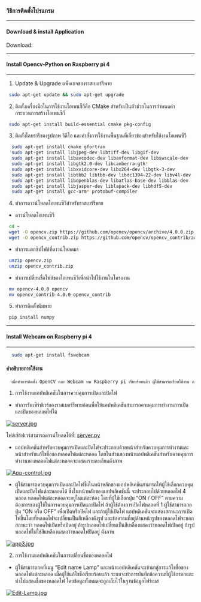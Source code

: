 ### วิธีการติดตั้งโปรแกรม
----------
#### Download & install Application
Download:

----------
#### Install Opencv-Python on Raspberry pi 4 
----------
1. Update & Upgrade แพ็คเกจของราสเบอร์รีพาย
 ```bash
  sudo apt-get update && sudo apt-get upgrade
 ```
2.	ติดตั้งเครื่องมือในการใช้งานโอเพนซีวีคือ CMake สำหรับเป็นตัวช่วยในการกำหนดค่ากระบวนการสร้างโอเพนซีวี
 ```bash
  sudo apt-get install build-essential cmake pkg-config
 ```
3. ติดตั้งไลบรารีของรูปภาพ วิดีโอ และคำสั่งการใช้งานพื้นฐานที่เกี่ยวข้องสำหรับใช้งานโอเพนซีวี
```bash
  sudo apt-get install cmake gfortran
  sudo apt-get install libjpeg-dev libtiff-dev libgif-dev
  sudo apt-get install libavcodec-dev libavformat-dev libswscale-dev
  sudo apt-get install libgtk2.0-dev libcanberra-gtk*
  sudo apt-get install libxvidcore-dev libx264-dev libgtk-3-dev
  sudo apt-get install libtbb2 libtbb-dev libdc1394–22-dev libv4l-dev
  sudo apt-get install libopenblas-dev libatlas-base-dev libblas-dev
  sudo apt-get install libjasper-dev liblapack-dev libhdf5-dev
  sudo apt-get install gcc-arm* protobuf-compiler
 ```
4. ทำการดาวน์โหลดโอเพนซีวีสำหรับราสเบร์รีพาย
- ดาวน์โหลดโอเพนซีวี
 ```bash
  cd ~
  wget -O opencv.zip https://github.com/opencv/opencv/archive/4.0.0.zip
  wget -O opencv_contrib.zip https://github.com/opencv/opencv_contrib/archive/4.0.0.zip
 ```
- ทำการแตกซิปไฟล์ที่ดาวน์โหลดมา
 ```bash
  unzip opencv.zip
  unzip opencv_contrib.zip
 ```
- ทำการเปลี่ยนชื่อไฟล์ของโอเพนซีวีเพื่อนำไปใช้งานในโครงงาน
 ```bash
  mv opencv-4.0.0 opencv
  mv opencv_contrib-4.0.0 opencv_contrib
 ```
5. ทำการติดตั้งนัมพาย
 ```bash
  pip install numpy
 ```
----------
#### Install Webcam on Raspberry pi 4 
----------
```bash
  sudo apt-get install fswebcam
 ```
#### คำอธิบายการใช้งาน
```bash
  เมื่อทำการติดตั้ง OpenCV และ Webcam บน Raspberry pi เรียบร้อยแล้ว ผู้ใช้สามารถเรียกใช้งาน การทำงานของกล้องเว็บแคมในการตรวจจับใบหน้าเพื่อสร้างระบบเตือนภัยอัตโนมัติและการทำงานของกล้องเว็บแคมในการตรวจจับมือเพื่อสร้างระบบควบคุมเครื่องใช้ไฟฟ้าอัตโนมัติ
 ```
 1. การใช้งานแอปพลิเคชันในการควบคุมการเปิดและปิดไฟ

- ทำการรันเซิร์ฟเวร์ของราสเบอร์รีพายก่อนพื่อให้แอปพลิเคชันสามารถควบคุมการทำงานการเปิดและปิดของหลอดไฟได้

[![server.jpg](https://i.postimg.cc/V6FqMSj1/server.jpg)](https://postimg.cc/LYngF8C0)

ไฟล์เซิร์ฟเวร์สามารถดาวน์โหลดได้ที่: [server.py]()

- แอปพลิเคชันสำหรับควบคุมการเปิดและปิดไฟจะประกอบด้วยหน้าสำหรับควบคุมการทำงานและหน้าสำหรับแก้ไขชื่อของหลอดไฟแต่ละหลอด โดยในส่วนของหน้าแอปพลิเคชันสำหรับควบคุมการทำงานของหลอดไฟแต่ละหลอดจะแสดงรายละเอียดดังภาพ

[![App-control.jpg](https://i.postimg.cc/13prPYff/App-control.jpg)](https://postimg.cc/xX1z35G2)

- ผู้ใช้สามารถควบคุมการเปิดและปิดไฟซึ่งในหน้าหลักของแอปพลิเคชันสามารถให้ผู้ใช้เลือกควบคุมเปิดและปิดไฟแต่ละหลอดได้ ซึ่งในหน้าหลักของแอปพลิเคชันนี้ จะประกอบไปด้วยหลอดไฟ 4 หลอด หลอดไฟแต่ละหลอดจะอยู่ในแต่ละห้อง โดยที่ผู้ใช้เลือกปุ่ม “ON / OFF” ตามความต้องการของผู้ใช้ในการควบคุมการเปิดและปิดไฟ ถ้าผู้ใช้ต้องการเปิดไฟหลอดที่ 1 ผู้ใช้สามารถกดปุ่ม “ON หรือ OFF” เพื่อเปิดหรือปิดไฟ และถ้าผู้ใช้เปิดไฟ แอปพลิเคชันจะแสดงสถานะการเปิดไฟขึ้นโดยที่หลอดไฟจะเปลี่ยนเป็นสีเหลืองดังรูป และข้อความที่อยู่ด้านหน้ารูปของหลอดไฟจะบอกสถานะว่า หลอดไฟเปิดหรือปิดอยู่ ถ้ารูปหลอดไฟเปลี่ยนเป็นสีเหลืองแสดงว่าหลอดไฟเปิดอยู่ ถ้ารูปหลอดไฟไม่ใช่สีแหลืองแสดงว่าหลอดไฟปิดอยู่ ดังภาพ

[![app3.jpg](https://i.postimg.cc/SNxBnCWS/app3.jpg)](https://postimg.cc/14bCTgC2)

2.	การใช้งานแอปพลิเคชันในการเปลี่ยนชื่อของหลอดไฟ

- ผู้ใช้สามารถกดที่เมนู “Edit name Lamp” และหน้าแอปพลิเคชันจะเข้ามาสู่การแก้ไขชื่อของหลอดไฟแต่ละหลอด เมื่อผู้ใช้แก้ไขชื่อเรียบร้อยแล้ว ระบบจะทำการบันทึกข้อความที่ผู้ใช้กรอกและนำไปแสดงชื่อของหลอดไฟ โดยข้อมูลทั้งหมดจะถูกเก็บไว้ในฐานข้อมูลไฟร์เบส

[![Edit-Lamp.jpg](https://i.postimg.cc/wBpFmYSX/Edit-Lamp.jpg)](https://postimg.cc/68MCkg6q)














